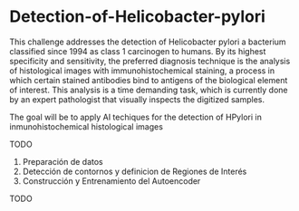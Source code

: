 # Detection-of-Helicobacter-pylori

This challenge addresses the detection of Helicobacter pylori a bacterium classified since 1994 as class 1 carcinogen to humans. By its highest specificity and sensitivity, the preferred diagnosis technique is the analysis of histological images with immunohistochemical staining, a process in which certain stained antibodies bind to antigens of the biological element of interest. This analysis is a time demanding task, which is currently done by an expert pathologist that visually inspects the digitized samples.


The goal will be to apply AI techiques for the detection of HPylori in inmunohistochemical histological images



TODO

1. Preparación de datos
2. Detección de contornos y definicion de Regiones de Interés
3. Construcción y Entrenamiento del Autoencoder

TODO
